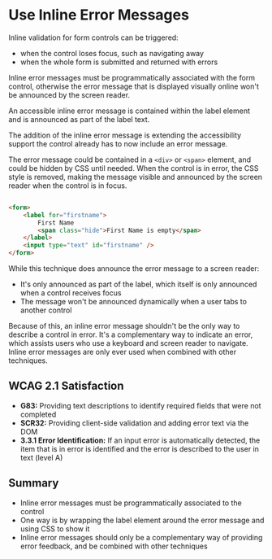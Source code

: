 # Use Inline Error Messages

Inline validation for form controls can be triggered:
- when the control loses focus, such as navigating away
- when the whole form is submitted and returned with errors


Inline error messages must be programmatically associated with the form control, otherwise the error message that is displayed visually online won't be announced by the screen reader.


An accessible inline error message is contained within the label element and is announced as part of the label text.


The addition of the inline error message is extending the accessibility support the control already has to now include an error message.


The error message could be contained in a `<div>` or `<span>` element, and could be hidden by CSS until needed. When the control is in error, the CSS style is removed, making the message visible and announced by the screen reader when the control is in focus.


```html

<form>
    <label for="firstname">
        First Name
        <span class="hide">First Name is empty</span>
    </label>
    <input type="text" id="firstname" />
</form>

```

While this technique does announce the error message to a screen reader:
- It's only announced as part of the label, which itself is only announced when a control receives focus
- The message won't be announced dynamically when a user tabs to another control


Because of this, an inline error message shouldn't be the only way to describe a control in error. It's a complementary way to indicate an error, which assists users who use a keyboard and screen reader to navigate. Inline error messages are only ever used when combined with other techniques.


## WCAG 2.1 Satisfaction

- **G83:** Providing text descriptions to identify required fields that were not completed
- **SCR32:** Providing client-side validation and adding error text via the DOM
- **3.3.1 Error Identification:** If an input error is automatically detected, the item that is in error is identified and the error is described to the user in text (level A)


## Summary

- Inline error messages must be programmatically associated to the control
- One way is by wrapping the label element around the error message and using CSS to show it
- Inline error messages should only be a complementary way of providing error feedback, and be combined with other techniques